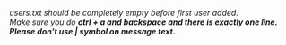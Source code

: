 <i>users.txt<i> should be completely empty before first user added.<br> Make sure you do <b>ctrl + a<b> and <b>backspace<b> and there is exactly one line.<br> Please don't use | symbol on message text.

